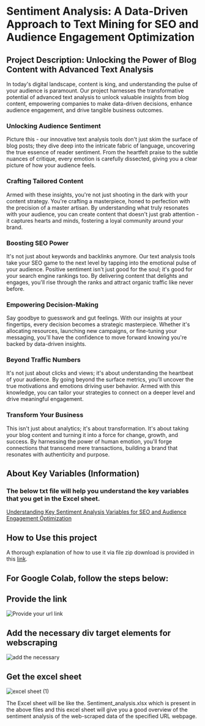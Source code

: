 # Sentiment Analysis: A Data-Driven Approach to Text Mining for SEO and Audience Engagement Optimization

## Project Description: Unlocking the Power of Blog Content with Advanced Text Analysis

In today's digital landscape, content is king, and understanding the pulse of your audience is paramount. Our project harnesses the transformative potential of advanced text analysis to unlock valuable insights from blog content, empowering companies to make data-driven decisions, enhance audience engagement, and drive tangible business outcomes.

### Unlocking Audience Sentiment
Picture this - our innovative text analysis tools don't just skim the surface of blog posts; they dive deep into the intricate fabric of language, uncovering the true essence of reader sentiment. From the heartfelt praise to the subtle nuances of critique, every emotion is carefully dissected, giving you a clear picture of how your audience feels.

### Crafting Tailored Content
Armed with these insights, you're not just shooting in the dark with your content strategy. You're crafting a masterpiece, honed to perfection with the precision of a master artisan. By understanding what truly resonates with your audience, you can create content that doesn't just grab attention - it captures hearts and minds, fostering a loyal community around your brand.

### Boosting SEO Power
It's not just about keywords and backlinks anymore. Our text analysis tools take your SEO game to the next level by tapping into the emotional pulse of your audience. Positive sentiment isn't just good for the soul; it's good for your search engine rankings too. By delivering content that delights and engages, you'll rise through the ranks and attract organic traffic like never before.

### Empowering Decision-Making
Say goodbye to guesswork and gut feelings. With our insights at your fingertips, every decision becomes a strategic masterpiece. Whether it's allocating resources, launching new campaigns, or fine-tuning your messaging, you'll have the confidence to move forward knowing you're backed by data-driven insights.

### Beyond Traffic Numbers
It's not just about clicks and views; it's about understanding the heartbeat of your audience. By going beyond the surface metrics, you'll uncover the true motivations and emotions driving user behavior. Armed with this knowledge, you can tailor your strategies to connect on a deeper level and drive meaningful engagement.

### Transform Your Business
This isn't just about analytics; it's about transformation. It's about taking your blog content and turning it into a force for change, growth, and success. By harnessing the power of human emotion, you'll forge connections that transcend mere transactions, building a brand that resonates with authenticity and purpose.


## About Key Variables (Information)

### The below txt file will help you understand the key variables that you get in the Excel sheet.

[Understanding Key Sentiment Analysis Variables for SEO and Audience Engagement Optimization](https://docs.google.com/document/d/1JkCxXf6Qdp8JeSuw8GUsE7Yz4nakydmIsbEPQdNcfls/edit?usp=sharing)

## How to Use this project

A thorough explanation of how to use it via file zip download is provided in this [link](https://youtu.be/3Ogc9uakKQk?si=2dbqW1BJSgGQ_1tJ).
## For Google Colab, follow the steps below:


## Provide the link
![Provide your url link](https://github.com/Disciplined-22/Web-Scraping-and-Sentiment-Analysis/assets/129745308/bc575e29-9e96-472c-9ebc-1187a7aad621)

## Add the necessary div target elements for webscraping
![add  the necessary](https://github.com/Disciplined-22/Web-Scraping-and-Sentiment-Analysis/assets/129745308/2c3ba73e-2f28-46f7-b43d-3abfe8cd482b)

## Get the excel sheet
![excel sheet (1)](https://github.com/Disciplined-22/Web-Scraping-and-Sentiment-Analysis/assets/129745308/867e1f5b-c3c6-4e95-bd1b-235080900e89)

The Excel sheet will be like the. Sentiment_analysis.xlsx which is present in the above files and this excel sheet will give you a good overview of the sentiment analysis of the web-scraped data of the specified URL webpage.

